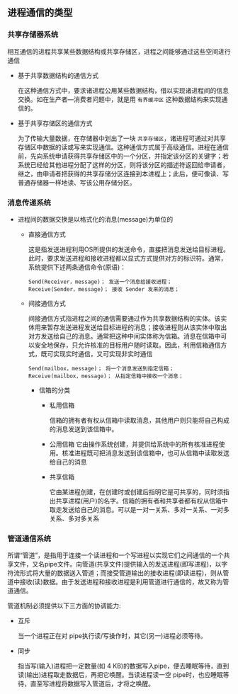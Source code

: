 ## 进程通信的类型

### 共享存储器系统

相互通信的进程共享某些数据结构或共享存储区，进程之间能够通过这些空间进行通信

* 基于共享数据结构的通信方式

    在这种通信方式中，要求诸进程公用某些数据结构，借以实现诸进程间的信息交换。如在生产者—消费者问题中，就是用 `有界缓冲区` 这种数据结构来实现通信的。
   
* 基于共享存储区的通信方式

    为了传输大量数据，在存储器中划出了一块 `共享存储区`，诸进程可通过对共享存储区中数据的读或写来实现通信。这种通信方式属于高级通信。进程在通信前，先向系统申请获得共享存储区中的一个分区，并指定该分区的关键字；若系统已经给其他进程分配了这样的分区，则将该分区的描述符返回给申请者，继之，由申请者把获得的共享存储分区连接到本进程上；此后，便可像读、写普通存储器一样地读、写该公用存储分区。

### 消息传递系统

* 进程间的数据交换是以格式化的消息(message)为单位的
   
    * 直接通信方式
    
        这是指发送进程利用OS所提供的发送命令，直接把消息发送给目标进程。此时，要求发送进程和接收进程都以显式方式提供对方的标识符。通常，系统提供下述两条通信命令(原语)：
        
        ```
        Send(Receiver，message)； 发送一个消息给接收进程；
        Receive(Sender，message)； 接收 Sender 发来的消息；
        ```

    * 间接通信方式
    
        间接通信方式指进程之间的通信需要通过作为共享数据结构的实体。该实体用来暂存发送进程发送给目标进程的消息；接收进程则从该实体中取出对方发送给自己的消息。通常把这种中间实体称为信箱。消息在信箱中可以安全地保存，只允许核准的目标用户随时读取。因此，利用信箱通信方式，既可实现实时通信，又可实现非实时通信
        
        ```
        Send(mailbox，message)； 将一个消息发送到指定信箱；
        Receive(mailbox，message)； 从指定信箱中接收一个消息；
        ```
        
        * 信箱的分类
        
            * 私用信箱
            
                信箱的拥有者有权从信箱中读取消息，其他用户则只能将自己构成的消息发送到该信箱中。
                
            * 公用信箱
                它由操作系统创建，并提供给系统中的所有核准进程使用。核准进程既可把消息发送到该信箱中，也可从信箱中读取发送给自己的消息
        
            * 共享信箱
            
                它由某进程创建，在创建时或创建后指明它是可共享的，同时须指出共享进程(用户)的名字。信箱的拥有者和共享者都有权从信箱中取走发送给自己的消息。可以是一对一关系、多对一关系、一对多关系、多对多关系
      

### 管道通信系统

所谓“管道”，是指用于连接一个读进程和一个写进程以实现它们之间通信的一个共享文件，又名pipe文件。向管道(共享文件)提供输入的发送进程(即写进程)，以字符流形式将大量的数据送入管道；而接受管道输出的接收进程(即读进程)，则从管道中接收(读)数据。由于发送进程和接收进程是利用管道进行通信的，故又称为管道通信。

管道机制必须提供以下三方面的协调能力:

* 互斥
        
    当一个进程正在对 pipe执行读/写操作时，其它(另一)进程必须等待。

* 同步

    指当写(输入)进程把一定数量(如 4 KB)的数据写入pipe，便去睡眠等待，直到读(输出)进程取走数据后，再把它唤醒。当读进程读一空 pipe时，也应睡眠等待，直至写进程将数据写入管道后，才将之唤醒。
